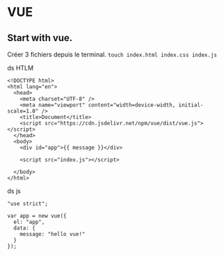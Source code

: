 # VUE

## Start with vue.

Créer 3 fichiers depuis le terminal.
`touch index.html index.css index.js`

ds HTLM

```
<!DOCTYPE html>
<html lang="en">
  <head>
    <meta charset="UTF-8" />
    <meta name="viewport" content="width=device-width, initial-scale=1.0" />
    <title>Document</title>
    <script src="https://cdn.jsdelivr.net/npm/vue/dist/vue.js"></script>
  </head>
  <body>
    <div id="app">{{ message }}</div>

    <script src="index.js"></script>

  </body>
</html>
```

ds js

```
"use strict";

var app = new vue({
  el: "app",
  data: {
    message: "hello vue!"
  }
});
```

